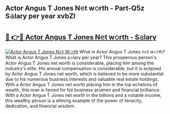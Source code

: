 ## Actor Angus T Jones N𝚎t w𝚘rth - Part-Q5z S𝚊lary per year xvbZl

# <h2><a href="http://gc408jq.nevu.top/?p=Actor+Angus+T+Jones">🔗 👉🔴 Actor Angus T Jones N𝚎t w𝚘rth - S𝚊lary</a></h2>

[![Actor Angus T Jones N𝚎t W𝚘rth](https://i.imgur.com/Oavwk0R.jpeg)](http://gc408jq.nevu.top/?p=Actor+Angus+T+Jones)
What is Actor Angus T Jones n𝚎t w𝚘rth? What is Actor Angus T Jones s𝚊lary per year?
This prosperous person's Actor Angus T Jones net worth is considerable, placing him among the industry's elite. His annual compensation is considerable, but it is eclipsed by Actor Angus T Jones net worth, which is believed to be more substantial due to his numerous business interests and valuable real estate holdings. With a Actor Angus T Jones net worth placing him in the top echelons of wealth, this man is famed for his business acumen and financial brilliance. With a Actor Angus T Jones net worth in the billions and a notable income, this wealthy person is a shining example of the power of tenacity, dedication, and financial wisdom.
